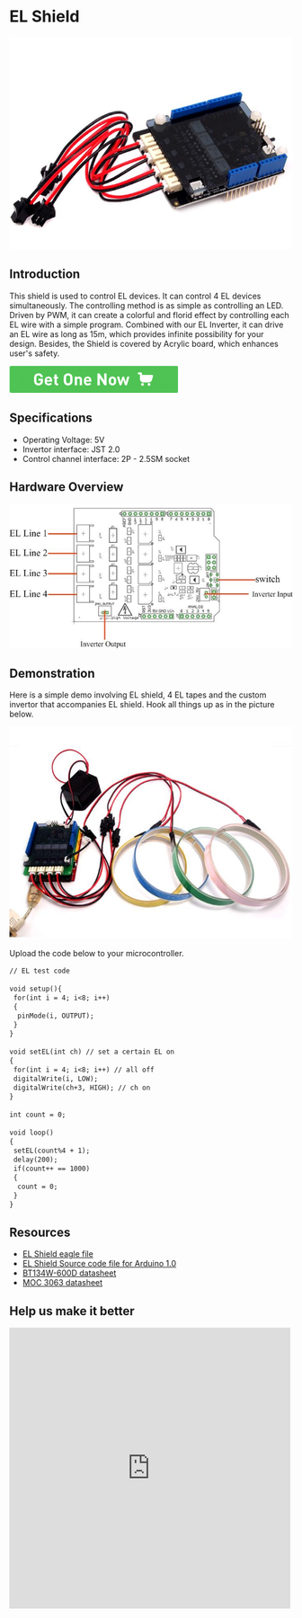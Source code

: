 <!-- 
+++
title       = "EL Shield"
+++
 -->

# EL Shield

![](assets/EL_Shield/img/EL_Shield_02.jpg)

Introduction
------------

This shield is used to control EL devices. It can control 4 EL devices simultaneously. The controlling method is as simple as controlling an LED. Driven by PWM, it can create a colorful and florid effect by controlling each EL wire with a simple program. Combined with our EL Inverter, it can drive an EL wire as long as 15m, which provides infinite possibility for your design. Besides, the Shield is covered by Acrylic board, which enhances user's safety.

[![](assets/common/Get_One_Now_Banner.png)](http://www.seeedstudio.com/el-shield-p-1287.html)

Specifications
--------------

- Operating Voltage: 5V
- Invertor interface: JST 2.0
- Control channel interface: 2P - 2.5SM socket

Hardware Overview
---------

![](assets/EL_Shield/img/EL_Shield_interface.jpg)

Demonstration
-------------

Here is a simple demo involving EL shield, 4 EL tapes and the custom invertor that accompanies EL shield.
Hook all things up as in the picture below.

![](assets/EL_Shield/img/EL_Shield_Hardware_Installation.jpg)

Upload the code below to your microcontroller.

```
// EL test code 
 
void setup(){
 for(int i = 4; i<8; i++)
 { 
  pinMode(i, OUTPUT);
 }
}
 
void setEL(int ch) // set a certain EL on
{ 
 for(int i = 4; i<8; i++) // all off
 digitalWrite(i, LOW);
 digitalWrite(ch+3, HIGH); // ch on
} 
 
int count = 0; 
 
void loop()
{ 
 setEL(count%4 + 1);
 delay(200);
 if(count++ == 1000)
 { 
  count = 0;
 } 
}
```

Resources
---------

-   [EL Shield eagle file](assets/EL_Shield/res/EL_Shield_Eagle_File.zip)
-   [EL Shield Source code file for Arduino 1.0](assets/EL_Shield/res/EL_Shield_Test_code.zip)
-   [BT134W-600D datasheet](assets/EL_Shield/res/BT134W-600D.pdf)
-   [MOC 3063 datasheet](assets/EL_Shield/res/MOC3063M.pdf)


Help us make it better
-------------------------

<iframe frameborder="0" height="500" src="https://www.surveymonkey.com/r/3XGX9ZC" width="500"></iframe>

<!-- 
+++
oldwikiurl       = "http://www.seeedstudio.com/wiki/EL_Shield"
+++
 -->

<!-- This Markdown file was created from http://www.seeedstudio.com/wiki/EL_Shield -->
